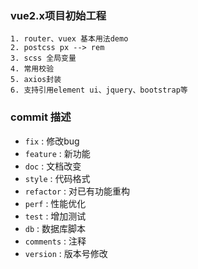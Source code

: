 ### vue2.x项目初始工程

    1. router、vuex 基本用法demo
    2. postcss px --> rem
    3. scss 全局变量
    4. 常用校验
    5. axios封装
    6. 支持引用element ui、jquery、bootstrap等

### commit 描述

* `fix` : 修改bug
* `feature` : 新功能
* `doc` : 文档改变
* `style` : 代码格式
* `refactor` : 对已有功能重构
* `perf` : 性能优化
* `test` : 增加测试
* `db` : 数据库脚本
* `comments` : 注释
* `version` : 版本号修改